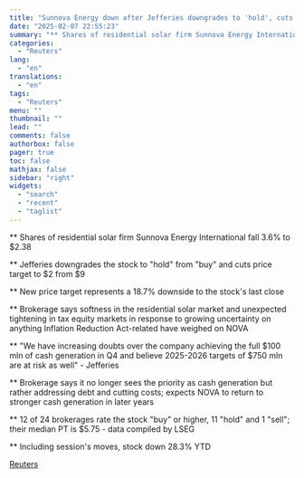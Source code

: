 ```yaml
---
title: "Sunnova Energy down after Jefferies downgrades to 'hold', cuts PT"
date: "2025-02-07 22:55:23"
summary: "** Shares of residential solar firm Sunnova Energy International fall 3.6% to $2.38** Jefferies downgrades the stock to \"hold\" from \"buy\" and cuts price target to $2 from $9** New price target represents a 18.7% downside to the stock's last close** Brokerage says softness in the residential solar market and..."
categories:
  - "Reuters"
lang:
  - "en"
translations:
  - "en"
tags:
  - "Reuters"
menu: ""
thumbnail: ""
lead: ""
comments: false
authorbox: false
pager: true
toc: false
mathjax: false
sidebar: "right"
widgets:
  - "search"
  - "recent"
  - "taglist"
---
```


\*\* Shares of residential solar firm Sunnova Energy International fall 3.6% to $2.38

\*\* Jefferies downgrades the stock to "hold" from "buy" and cuts price target to $2 from $9

\*\* New price target represents a 18.7% downside to the stock's last close

\*\* Brokerage says softness in the residential solar market and unexpected tightening in tax equity markets in response to growing uncertainty on anything Inflation Reduction Act-related have weighed on NOVA

\*\* "We have increasing doubts over the company achieving the full $100 mln of cash generation in Q4 and believe 2025-2026 targets of $750 mln are at risk as well" - Jefferies

\*\* Brokerage says it no longer sees the priority as cash generation but rather addressing debt and cutting costs; expects NOVA to return to stronger cash generation in later years

\*\* 12 of 24 brokerages rate the stock "buy" or higher, 11 "hold" and 1 "sell"; their median PT is $5.75 - data compiled by LSEG

\*\* Including session's moves, stock down 28.3% YTD

[Reuters](https://www.tradingview.com/news/reuters.com,2025:newsml_L4N3OY1DU:0-sunnova-energy-down-after-jefferies-downgrades-to-hold-cuts-pt/)
